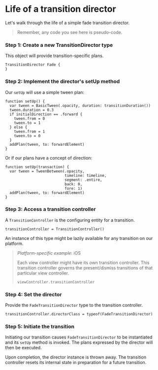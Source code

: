 # Life of a transition director

Let's walk through the life of a simple fade transition director.

> Remember, any code you see here is pseudo-code.

### Step 1: Create a new TransitionDirector type

This object will provide transition-specific plans.

```
TransitionDirector Fade {
}
```

### Step 2: Implement the director's setUp method

Our `setUp` will use a simple tween plan:

```
function setUp() {
  var tween = BasicTween(.opacity, duration: transitionDuration())
  tween.duration = 0.3
  if initialDirection == .forward {
    tween.from = 0
    tween.to = 1
  } else {
    tween.from = 1
    tween.to = 0
  }
  addPlan(tween, to: forwardElement)
}
```

Or if our plans have a concept of direction:

```
function setUp(transaction) {
  var tween = TweenBetween(.opacity,
                           timeline: timeline,
                           segment: .entire,
                           back: 0,
                           fore: 1)
  addPlan(tween, to: forwardElement)
}
```

### Step 3: Access a transition controller

A `TransitionController` is the configuring entity for a transition.

```
transitionController = TransitionController()
```

An instance of this type might be lazily available for any transition on our platform.

> _Platform-specific example_: iOS
> 
> Each view controller might have its own transition controller. This transition controller governs the present\/dismiss transitions of that particular view controller.
> 
> ```
> viewController.transitionController
> ```

### Step 4: Set the director

Provide the `FadeTransitionDirector` type to the transition controller.

```
transitionController.directorClass = typeof(FadeTransitionDirector)
```

### Step 5: Initiate the transition

Initiating our transition causes `FadeTransitionDirector` to be instantiated and its `setUp` method is invoked. The plans expressed by the director will then be executed.

Upon completion, the director instance is thrown away. The transition controller resets its internal state in preparation for a future transition.

